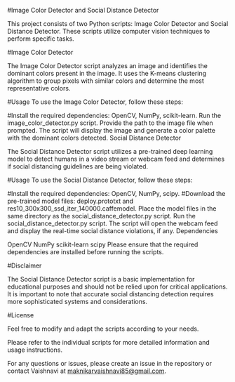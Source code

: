#Image Color Detector and Social Distance Detector

This project consists of two Python scripts: Image Color Detector and Social Distance Detector. These scripts utilize computer vision techniques to perform specific tasks.

#Image Color Detector

The Image Color Detector script analyzes an image and identifies the dominant colors present in the image. It uses the K-means clustering algorithm to group pixels with similar colors and determine the most representative colors.

#Usage
To use the Image Color Detector, follow these steps:

#Install the required dependencies: 
OpenCV, 
NumPy,
scikit-learn.
Run the image_color_detector.py script.
Provide the path to the image file when prompted.
The script will display the image and generate a color palette with the dominant colors detected.
Social Distance Detector

The Social Distance Detector script utilizes a pre-trained deep learning model to detect humans in a video stream or webcam feed and determines if social distancing guidelines are being violated.

#Usage
To use the Social Distance Detector, follow these steps:

#Install the required dependencies:
OpenCV, 
NumPy,
scipy.
#Download the pre-trained model files: 
deploy.prototxt and res10_300x300_ssd_iter_140000.caffemodel.
Place the model files in the same directory as the social_distance_detector.py script.
Run the social_distance_detector.py script.
The script will open the webcam feed and display the real-time social distance violations, if any.
Dependencies

OpenCV
NumPy
scikit-learn
scipy
Please ensure that the required dependencies are installed before running the scripts.

#Disclaimer

The Social Distance Detector script is a basic implementation for educational purposes and should not be relied upon for critical applications. It is important to note that accurate social distancing detection requires more sophisticated systems and considerations.

#License

Feel free to modify and adapt the scripts according to your needs.

Please refer to the individual scripts for more detailed information and usage instructions.

For any questions or issues, please create an issue in the repository or contact Vaishnavi at maknikarvaishnavi85@gmail.com.

